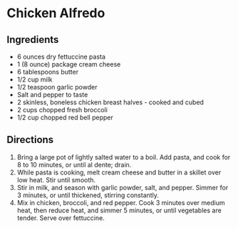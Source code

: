 # Chicken Alfredo

## Ingredients
- 6 ounces dry fettuccine pasta
- 1 (8 ounce) package cream cheese
- 6 tablespoons butter
- 1/2 cup milk
- 1/2 teaspoon garlic powder
- Salt and pepper to taste
- 2 skinless, boneless chicken breast halves - cooked and cubed
- 2 cups chopped fresh broccoli
- 1/2 cup chopped red bell pepper

## Directions

1. Bring a large pot of lightly salted water to a boil. Add pasta, and cook for 8 to 10 minutes, or until al dente; drain.
2. While pasta is cooking, melt cream cheese and butter in a skillet over low heat. Stir until smooth.
3. Stir in milk, and season with garlic powder, salt, and pepper. Simmer for 3 minutes, or until thickened, stirring constantly.
4. Mix in chicken, broccoli, and red pepper. Cook 3 minutes over medium heat, then reduce heat, and simmer 5 minutes, or until vegetables are tender. Serve over fettuccine.

